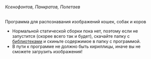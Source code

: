 ###### Ксенофонтов, Панкратов, Полетаев
Программа для распознавания изображений кошек, собак и коров
- Нормальной статической сборки пока нет, поэтому если не запустится (скорее всего так и будет), скачайте папку с [библиотеками](https://drive.google.com/drive/folders/1AJRA8aUY-uvjxfAwe47F7ts4hcTcWnpS?usp=sharing) и скиньте содержимое в папку с программой.
- В пути к программе не должно быть кириллицы, иначе вы не сможете загрузить изображения!
